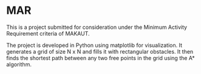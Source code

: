 # MAR

This is a project submitted for consideration under the Minimum Activity Requirement criteria of MAKAUT.

The project is developed in Python using matplotlib for visualization. It generates a grid of size N x N and fills it with rectangular obstacles. It then finds the shortest path between any two free points in the grid using the A* algorithm.

